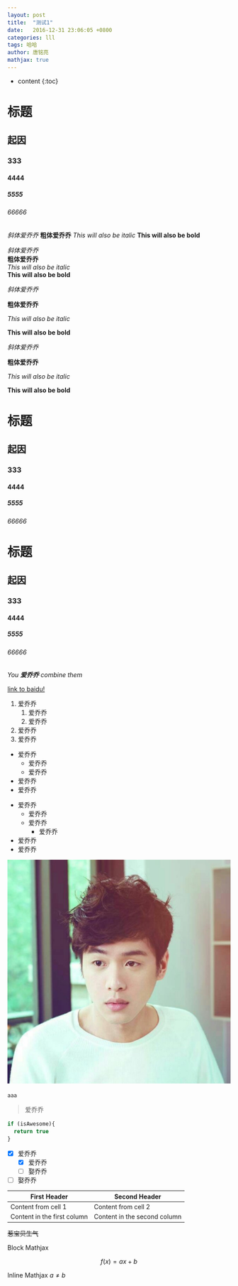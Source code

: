 ```yaml
---
layout: post
title:  "测试1"
date:   2016-12-31 23:06:05 +0800
categories: lll
tags: 哈哈
author: 唐铭亮
mathjax: true
---
```


* content
{:toc}

# 标题

## 起因

### 333

#### 4444

##### 5555

###### 66666

*斜体爱乔乔*
**粗体爱乔乔**
_This will also be italic_
__This will also be bold__

*斜体爱乔乔*  
**粗体爱乔乔**  
_This will also be italic_  
__This will also be bold__  

*斜体爱乔乔*

**粗体爱乔乔**

_This will also be italic_

__This will also be bold__

*斜体爱乔乔*  

**粗体爱乔乔**  

_This will also be italic_  

__This will also be bold__  

# 标题  
## 起因  
### 333  
#### 4444  
##### 5555  
###### 66666  

# 标题
## 起因
### 333
#### 4444
##### 5555
###### 66666






_You **爱乔乔** combine them_

 [link to baidu!](http://baidu.com)

 1. 爱乔乔
      1. 爱乔乔
      2. 爱乔乔
 2. 爱乔乔
 3. 爱乔乔

* 爱乔乔
  * 爱乔乔
  * 爱乔乔
* 爱乔乔
* 爱乔乔

- 爱乔乔
  - 爱乔乔
  - 爱乔乔
    - 爱乔乔
- 爱乔乔
- 爱乔乔

![Image of Yaktocat](/img/test.jpg)

`aaa`

> 爱乔乔

```javascript
if (isAwesome){
  return true
}
```


- [x] 爱乔乔
  - [x] 爱乔乔
  - [ ] 娶乔乔
- [ ] 娶乔乔

First Header | Second Header
------------ | -------------
Content from cell 1 | Content from cell 2
Content in the first column | Content in the second column

~~惹宝贝生气~~

Block Mathjax 

$$
f(x) = ax + b
$$

Inline Mathjax $a \neq b$